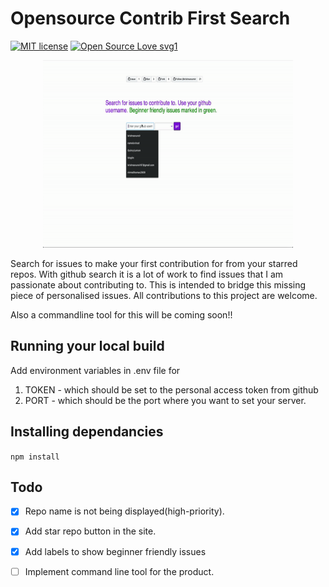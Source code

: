 # Opensource Contrib First Search
[![MIT license](https://img.shields.io/badge/License-MIT-blue.svg)](https://github.com/krishnanunnir/server_monitor_bot/blob/master/LICENSE)
[![Open Source Love svg1](https://badges.frapsoft.com/os/v1/open-source.svg?v=103)](https://github.com/ellerbrock/open-source-badges/)

<p align="center">
  <img src="docs/website-working.gif" height=300 width=400 />
</p>

Search for issues to make your first contribution for from your starred repos. With github search it is a lot of work to find issues that I am passionate about contributing to. This is intended to bridge this missing piece of personalised issues. All contributions to this project are welcome.

Also a commandline tool for this will be coming soon!!

## Running your local build

Add environment variables in .env file for
1. TOKEN - which should be set to the personal access token from github
2. PORT - which should be the port where you want to set your server.

## Installing dependancies

```npm install```

## Todo

- [x] Repo name is not being displayed(high-priority).  
- [x] Add star repo button in the site.  
- [x] Add labels to show beginner friendly issues
- [ ] Implement command line tool for the product.

